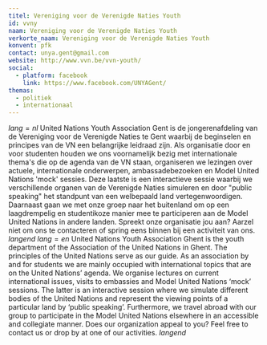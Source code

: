 ```yaml
---
titel: Vereniging voor de Verenigde Naties Youth
id: vvny
naam: Vereniging voor de Verenigde Naties Youth
verkorte_naam: Vereniging voor de Verenigde Naties Youth
konvent: pfk
contact: unya.gent@gmail.com
website: http://www.vvn.be/vvn-youth/
social:
  - platform: facebook
    link: https://www.facebook.com/UNYAGent/
themas:
  - politiek
  - internationaal
---
```


$lang=nl$ 
United Nations Youth Association Gent is de jongerenafdeling van de Vereniging voor de Verenigde Naties te Gent waarbij de beginselen en principes van de VN een belangrijke leidraad zijn.
Als organisatie door en voor studenten houden we ons voornamelijk bezig met internationale thema's die op de agenda van de VN staan, organiseren we lezingen over actuele, internationale onderwerpen, ambassadebezoeken en Model United Nations 'mock' sessies.
Deze laatste is een interactieve sessie waarbij we verschillende organen van de Verenigde Naties simuleren en door "public speaking" het standpunt van een welbepaald land vertegenwoordigen.
Daarnaast gaan we met onze groep naar het buitenland om op een laagdrempelig en studentikoze manier mee te participeren aan de Model United Nations in andere landen.
Spreekt onze organisatie jou aan? Aarzel niet om ons te contacteren of spring eens binnen bij een activiteit van ons. 
$langend$ 
$lang=en$ 
United Nations Youth Association Ghent is the youth department of the Association of the United Nations in Ghent. The principles of the United Nations serve as our guide. As an association by and for students we are mainly occupied with international topics that are on the United Nations’ agenda. We organise lectures on current international issues, visits to embassies and Model United Nations ‘mock’ sessions. The latter is an interactive session where we simulate different bodies of the United Nations and represent the viewing points of a particular land by ‘public speaking’. Furthermore, we travel abroad with our group to participate in the Model United Nations elsewhere in an accessible and collegiate manner. Does our organization appeal to you? Feel free to contact us or drop by at one of our activities. 
$langend$

